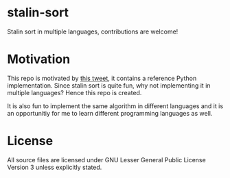 # stalin-sort
Stalin sort in multiple languages, contributions are welcome!

# Motivation

This repo is motivated by [this tweet](https://twitter.com/CodingKaiser/status/1445635475599810572), it contains a reference Python implementation. Since stalin sort is quite fun, why not implementing it in multiple languages? Hence this repo is created.

It is also fun to implement the same algorithm in different languages and it is an opportunitiy for me to learn different programming languages as well.

# License
All source files are licensed under GNU Lesser General Public License Version 3 unless explicitly stated.

